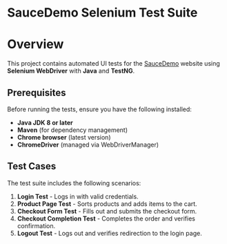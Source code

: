 # SauceDemo Selenium Test Suite

# Overview
This project contains automated UI tests for the [SauceDemo](https://www.saucedemo.com/) website
using **Selenium WebDriver** with **Java** and **TestNG**.

## Prerequisites
Before running the tests, ensure you have the following installed:
- **Java JDK 8 or later**
- **Maven** (for dependency management)
- **Chrome browser** (latest version)
- **ChromeDriver** (managed via WebDriverManager)



## Test Cases
The test suite includes the following scenarios:
1. **Login Test** - Logs in with valid credentials.
2. **Product Page Test** - Sorts products and adds items to the cart.
3. **Checkout Form Test** - Fills out and submits the checkout form.
4. **Checkout Completion Test** - Completes the order and verifies confirmation.
5. **Logout Test** - Logs out and verifies redirection to the login page.



